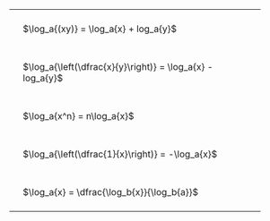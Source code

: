 ---
---

#  
<br>
<style type="text/css">
#T_bc852 th.col_heading {
  text-align: left;
  font-size: 1em;
}
#T_bc852 td {
  text-align: left;
  font-size: 1em;
  padding: 1.5em;
}
#T_bc852_row0_col0, #T_bc852_row1_col0, #T_bc852_row2_col0, #T_bc852_row3_col0, #T_bc852_row4_col0 {
  width: 400px;
  white-space: pre-wrap;
}
</style>
<table id="T_bc852">
  <thead>
  </thead>
  <tbody>
    <tr>
      <td id="T_bc852_row0_col0" class="data row0 col0" >$\log_a{(xy)} = \log_a{x} + log_a{y}$</td>
    </tr>
    <tr>
      <td id="T_bc852_row1_col0" class="data row1 col0" >$\log_a{\left(\dfrac{x}{y}\right)} = \log_a{x} - log_a{y}$</td>
    </tr>
    <tr>
      <td id="T_bc852_row2_col0" class="data row2 col0" >$\log_a{x^n} = n\log_a{x}$</td>
    </tr>
    <tr>
      <td id="T_bc852_row3_col0" class="data row3 col0" >$\log_a{\left(\dfrac{1}{x}\right)} = -\log_a{x}$</td>
    </tr>
    <tr>
      <td id="T_bc852_row4_col0" class="data row4 col0" >$\log_a{x} = \dfrac{\log_b{x}}{\log_b{a}}$</td>
    </tr>
  </tbody>
</table>
